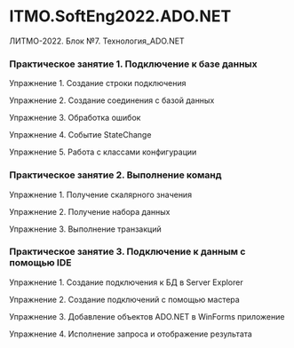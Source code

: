 # ITMO.SoftEng2022.ADO.NET
ЛИТМО-2022. Блок №7. Технология_ADO.NET

### Практическое занятие 1. Подключение к базе данных

Упражнение 1. Создание строки подключения

Упражнение 2. Создание соединения с базой данных

Упражнение 3. Обработка ошибок

Упражнение 4. Событие StateChange

Упражнение 5. Работа с классами конфигурации

### Практическое занятие 2. Выполнение команд

Упражнение 1. Получение скалярного значения

Упражнение 2. Получение набора данных

Упражнение 3. Выполнение транзакций

### Практическое занятие 3.  Подключение к данным с помощью IDE

Упражнение 1. Создание подключения к БД в Server Explorer

Упражнение 2. Создание подключений с помощью мастера

Упражнение 3. Добавление объектов ADO.NET в WinForms приложение

Упражнение 4. Исполнение запроса и отображение результата
